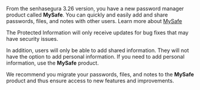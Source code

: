 From the senhasegura 3\.26 version, you have a new password manager product called **MySafe**. You can quickly and easily add and share passwords, files, and notes with other users. Learn more about [MySafe](/v3-33/docs/mysafe)

The Protected Information will only receive updates for bug fixes that may have security issues.  

In addition, users will only be able to add shared information. They will not have the option to add personal information. If you need to add personal information, use the **MySafe** product.

We recommend you migrate your passwords, files, and notes to the **MySafe** product and thus ensure access to new features and improvements.


